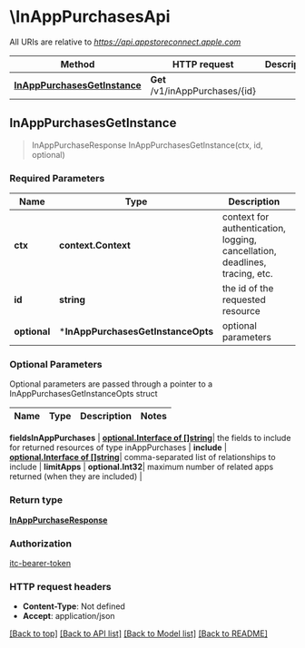 # \InAppPurchasesApi

All URIs are relative to *https://api.appstoreconnect.apple.com*

Method | HTTP request | Description
------------- | ------------- | -------------
[**InAppPurchasesGetInstance**](InAppPurchasesApi.md#InAppPurchasesGetInstance) | **Get** /v1/inAppPurchases/{id} | 



## InAppPurchasesGetInstance

> InAppPurchaseResponse InAppPurchasesGetInstance(ctx, id, optional)



### Required Parameters


Name | Type | Description  | Notes
------------- | ------------- | ------------- | -------------
**ctx** | **context.Context** | context for authentication, logging, cancellation, deadlines, tracing, etc.
**id** | **string**| the id of the requested resource | 
 **optional** | ***InAppPurchasesGetInstanceOpts** | optional parameters | nil if no parameters

### Optional Parameters

Optional parameters are passed through a pointer to a InAppPurchasesGetInstanceOpts struct


Name | Type | Description  | Notes
------------- | ------------- | ------------- | -------------

 **fieldsInAppPurchases** | [**optional.Interface of []string**](string.md)| the fields to include for returned resources of type inAppPurchases | 
 **include** | [**optional.Interface of []string**](string.md)| comma-separated list of relationships to include | 
 **limitApps** | **optional.Int32**| maximum number of related apps returned (when they are included) | 

### Return type

[**InAppPurchaseResponse**](InAppPurchaseResponse.md)

### Authorization

[itc-bearer-token](../README.md#itc-bearer-token)

### HTTP request headers

- **Content-Type**: Not defined
- **Accept**: application/json

[[Back to top]](#) [[Back to API list]](../README.md#documentation-for-api-endpoints)
[[Back to Model list]](../README.md#documentation-for-models)
[[Back to README]](../README.md)

